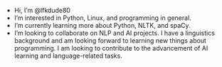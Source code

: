 - Hi, I’m @lfkdude80
- I’m interested in Python, Linux, and programming in general.
- I’m currently learning more about Python, NLTK, and spaCy.
- I’m looking to collaborate on NLP and AI projects. I have a linguistics background and am looking forward to learning new things about programming. I am looking to contribute to the advancement of AI learning and language-related tasks.


<!---
lfkdude80/lfkdude80 is a ✨ special ✨ repository because its `README.md` (this file) appears on your GitHub profile.
You can click the Preview link to take a look at your changes.
--->
